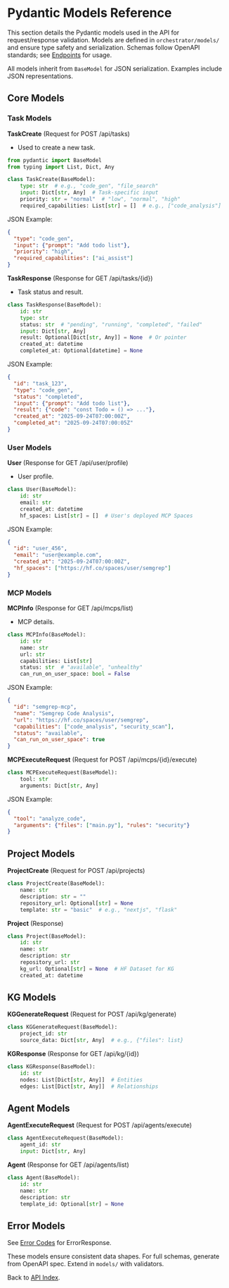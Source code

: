 # Pydantic Models Reference

This section details the Pydantic models used in the API for request/response validation. Models are defined in `orchestrator/models/` and ensure type safety and serialization. Schemas follow OpenAPI standards; see [Endpoints](endpoints.md) for usage.

All models inherit from `BaseModel` for JSON serialization. Examples include JSON representations.

## Core Models

### Task Models

**TaskCreate** (Request for POST /api/tasks)
- Used to create a new task.
```python
from pydantic import BaseModel
from typing import List, Dict, Any

class TaskCreate(BaseModel):
    type: str  # e.g., "code_gen", "file_search"
    input: Dict[str, Any]  # Task-specific input
    priority: str = "normal"  # "low", "normal", "high"
    required_capabilities: List[str] = []  # e.g., ["code_analysis"]
```

JSON Example:
```json
{
  "type": "code_gen",
  "input": {"prompt": "Add todo list"},
  "priority": "high",
  "required_capabilities": ["ai_assist"]
}
```

**TaskResponse** (Response for GET /api/tasks/{id})
- Task status and result.
```python
class TaskResponse(BaseModel):
    id: str
    type: str
    status: str  # "pending", "running", "completed", "failed"
    input: Dict[str, Any]
    result: Optional[Dict[str, Any]] = None  # Or pointer
    created_at: datetime
    completed_at: Optional[datetime] = None
```

JSON Example:
```json
{
  "id": "task_123",
  "type": "code_gen",
  "status": "completed",
  "input": {"prompt": "Add todo list"},
  "result": {"code": "const Todo = () => ..."},
  "created_at": "2025-09-24T07:00:00Z",
  "completed_at": "2025-09-24T07:00:05Z"
}
```

### User Models

**User** (Response for GET /api/user/profile)
- User profile.
```python
class User(BaseModel):
    id: str
    email: str
    created_at: datetime
    hf_spaces: List[str] = []  # User's deployed MCP Spaces
```

JSON Example:
```json
{
  "id": "user_456",
  "email": "user@example.com",
  "created_at": "2025-09-24T07:00:00Z",
  "hf_spaces": ["https://hf.co/spaces/user/semgrep"]
}
```

### MCP Models

**MCPInfo** (Response for GET /api/mcps/list)
- MCP details.
```python
class MCPInfo(BaseModel):
    id: str
    name: str
    url: str
    capabilities: List[str]
    status: str  # "available", "unhealthy"
    can_run_on_user_space: bool = False
```

JSON Example:
```json
{
  "id": "semgrep-mcp",
  "name": "Semgrep Code Analysis",
  "url": "https://hf.co/spaces/user/semgrep",
  "capabilities": ["code_analysis", "security_scan"],
  "status": "available",
  "can_run_on_user_space": true
}
```

**MCPExecuteRequest** (Request for POST /api/mcps/{id}/execute)
```python
class MCPExecuteRequest(BaseModel):
    tool: str
    arguments: Dict[str, Any]
```

JSON Example:
```json
{
  "tool": "analyze_code",
  "arguments": {"files": ["main.py"], "rules": "security"}
}
```

## Project Models

**ProjectCreate** (Request for POST /api/projects)
```python
class ProjectCreate(BaseModel):
    name: str
    description: str = ""
    repository_url: Optional[str] = None
    template: str = "basic"  # e.g., "nextjs", "flask"
```

**Project** (Response)
```python
class Project(BaseModel):
    id: str
    name: str
    description: str
    repository_url: str
    kg_url: Optional[str] = None  # HF Dataset for KG
    created_at: datetime
```

## KG Models

**KGGenerateRequest** (Request for POST /api/kg/generate)
```python
class KGGenerateRequest(BaseModel):
    project_id: str
    source_data: Dict[str, Any]  # e.g., {"files": list}
```

**KGResponse** (Response for GET /api/kg/{id})
```python
class KGResponse(BaseModel):
    id: str
    nodes: List[Dict[str, Any]]  # Entities
    edges: List[Dict[str, Any]]  # Relationships
```

## Agent Models

**AgentExecuteRequest** (Request for POST /api/agents/execute)
```python
class AgentExecuteRequest(BaseModel):
    agent_id: str
    input: Dict[str, Any]
```

**Agent** (Response for GET /api/agents/list)
```python
class Agent(BaseModel):
    id: str
    name: str
    description: str
    template_id: Optional[str] = None
```

## Error Models

See [Error Codes](error-codes.md) for ErrorResponse.

These models ensure consistent data shapes. For full schemas, generate from OpenAPI spec. Extend in `models/` with validators.

Back to [API Index](index.md).